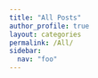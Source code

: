 ```yaml
---
title: "All Posts"
author_profile: true
layout: categories
permalink: /All/
sidebar:
  nav: "foo"
---
```

